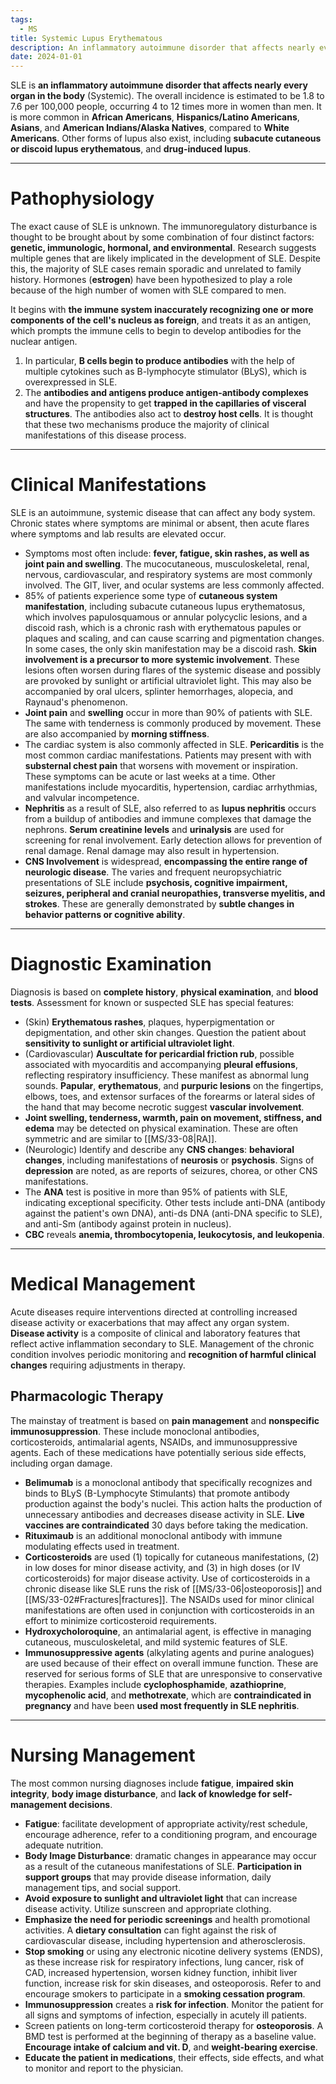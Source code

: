 ```yaml
---
tags:
  - MS
title: Systemic Lupus Erythematous
description: An inflammatory autoimmune disorder that affects nearly every organ in the body (Systemic). The overall incidence is estimated to be 1.8 to 7.6 per 100,000 people, occuring 4 to 12 times more in women than men.
date: 2024-01-01
---
```

SLE is **an inflammatory autoimmune disorder that affects nearly every organ in the body** (Systemic). The overall incidence is estimated to be 1.8 to 7.6 per 100,000 people, occurring 4 to 12 times more in women than men. It is more common in **African Americans**, **Hispanics/Latino Americans**, **Asians**, and **American Indians/Alaska Natives**, compared to **White Americans**. Other forms of lupus also exist, including **subacute cutaneous or discoid lupus erythematous**, and **drug-induced lupus**.
___
# Pathophysiology
The exact cause of SLE is unknown. The immunoregulatory disturbance is thought to be brought about by some combination of four distinct factors: **genetic, immunologic, hormonal, and environmental**. Research suggests multiple genes that are likely implicated in the development of SLE. Despite this, the majority of SLE cases remain sporadic and unrelated to family history. Hormones (**estrogen**) have been hypothesized to play a role because of the high number of women with SLE compared to men.

It begins with **the immune system inaccurately recognizing one or more components of the cell's nucleus as foreign**, and treats it as an antigen, which prompts the immune cells to begin to develop antibodies for the nuclear antigen.
1. In particular, **B cells begin to produce antibodies** with the help of multiple cytokines such as B-lymphocyte stimulator (BLyS), which is overexpressed in SLE.
2. The **antibodies and antigens produce antigen-antibody complexes** and have the propensity to get **trapped in the capillaries of visceral structures**. The antibodies also act to **destroy host cells**. It is thought that these two mechanisms produce the majority of clinical manifestations of this disease process.
___
# Clinical Manifestations
SLE is an autoimmune, systemic disease that can affect any body system. Chronic states where symptoms are minimal or absent, then acute flares where symptoms and lab results are elevated occur.
- Symptoms most often include: **fever, fatigue, skin rashes, as well as joint pain and swelling**. The mucocutaneous, musculoskeletal, renal, nervous, cardiovascular, and respiratory systems are most commonly involved. The GIT, liver, and ocular systems are less commonly affected.
- 85% of patients experience some type of **cutaneous system manifestation**, including subacute cutaneous lupus erythematosus, which involves papulosquamous or annular polycyclic lesions, and a discoid rash, which is a chronic rash with erythematous papules or plaques and scaling, and can cause scarring and pigmentation changes. In some cases, the only skin manifestation may be a discoid rash. **Skin involvement is a precursor to more systemic involvement**. These lesions often worsen during flares of the systemic disease and possibly are provoked by sunlight or artificial ultraviolet light. This may also be accompanied by oral ulcers, splinter hemorrhages, alopecia, and Raynaud's phenomenon.
- **Joint pain** and **swelling** occur in more than 90% of patients with SLE. The same with tenderness is commonly produced by movement. These are also accompanied by **morning stiffness**.
- The cardiac system is also commonly affected in SLE. **Pericarditis** is the most common cardiac manifestations. Patients may present with with **substernal chest pain** that worsens with movement or inspiration. These symptoms can be acute or last weeks at a time. Other manifestations include myocarditis, hypertension, cardiac arrhythmias, and valvular incompetence.
- **Nephritis** as a result of SLE, also referred to as **lupus nephritis** occurs from a buildup of antibodies and immune complexes that damage the nephrons. **Serum creatinine levels** and **urinalysis** are used for screening for renal involvement. Early detection allows for prevention of renal damage. Renal damage may also result in hypertension.
- **CNS Involvement** is widespread, **encompassing the entire range of neurologic disease**. The varies and frequent neuropsychiatric presentations of SLE include **psychosis, cognitive impairment, seizures, peripheral and cranial neuropathies, transverse myelitis, and strokes**. These are generally demonstrated by **subtle changes in behavior patterns or cognitive ability**.
___
# Diagnostic Examination
Diagnosis is based on **complete history**, **physical examination**, and **blood tests**. Assessment for known or suspected SLE has special features:
- (Skin) **Erythematous rashes**, plaques, hyperpigmentation or depigmentation, and other skin changes. Question the patient about **sensitivity to sunlight or artificial ultraviolet light**.
- (Cardiovascular) **Auscultate for pericardial friction rub**, possible associated with myocarditis and accompanying **pleural effusions**, reflecting respiratory insufficiency. These manifest as abnormal lung sounds. **Papular**, **erythematous**, and **purpuric lesions** on the fingertips, elbows, toes, and extensor surfaces of the forearms or lateral sides of the hand that may become necrotic suggest **vascular involvement**.
- **Joint swelling, tenderness, warmth, pain on movement, stiffness, and edema** may be detected on physical examination. These are often symmetric and are similar to [[MS/33-08|RA]].
- (Neurologic) Identify and describe any **CNS changes**: **behavioral changes**, including manifestations of **neurosis** or **psychosis**. Signs of **depression** are noted, as are reports of seizures, chorea, or other CNS manifestations.
- The **ANA** test is positive in more than 95% of patients with SLE, indicating exceptional specificity. Other tests include anti-DNA (antibody against the patient's own DNA), anti-ds DNA (anti-DNA specific to SLE), and anti-Sm (antibody against protein in nucleus).
- **CBC** reveals **anemia, thrombocytopenia, leukocytosis, and leukopenia**.
___
# Medical Management
Acute diseases require interventions directed at controlling increased disease activity or exacerbations that may affect any organ system. **Disease activity** is a composite of clinical and laboratory features that reflect active inflammation secondary to SLE. Management of the chronic condition involves periodic monitoring and **recognition of harmful clinical changes** requiring adjustments in therapy.
## Pharmacologic Therapy
The mainstay of treatment is based  on **pain management** and **nonspecific immunosuppression**. These include monoclonal antibodies, corticosteroids, antimalarial agents, NSAIDs, and immunosuppressive agents. Each of these medications have potentially serious side effects, including organ damage.
- **Belimumab** is a monoclonal antibody that specifically recognizes and binds to BLyS (B-Lymphocyte Stimulants) that promote antibody production against the body's nuclei. This action halts the production of unnecessary antibodies and decreases disease activity in SLE. **Live vaccines are contraindicated** 30 days before taking the medication.
- **Rituximaub** is an additional monoclonal antibody with immune modulating effects used in treatment.
- **Corticosteroids** are used (1) topically for cutaneous manifestations, (2) in low doses for minor disease activity, and (3) in high doses (or IV corticosteroids) for major disease activity. Use of corticosteroids in a chronic disease like SLE runs the risk of [[MS/33-06|osteoporosis]] and [[MS/33-02#Fractures|fractures]]. The NSAIDs used for minor clinical manifestations are often used in conjunction with corticosteroids in an effort to minimize corticosteroid requirements.
- **Hydroxycholoroquine**, an antimalarial agent, is effective in managing cutaneous, musculoskeletal, and mild systemic features of SLE.
- **Immunosuppressive agents** (alkylating agents and purine analogues) are used because of their effect on overall immune function. These are reserved for serious forms of SLE that are unresponsive to conservative therapies. Examples include **cyclophosphamide**, **azathioprine**, **mycophenolic acid**, and **methotrexate**, which are **contraindicated in pregnancy** and have been **used most frequently in SLE nephritis**.
___
# Nursing Management
The most common nursing diagnoses include **fatigue**, **impaired skin integrity**, **body image  disturbance**, and **lack of knowledge for self-management decisions**.
- **Fatigue**: facilitate development of appropriate activity/rest schedule, encourage adherence, refer to a conditioning program, and encourage adequate nutrition.
- **Body Image Disturbance**: dramatic changes in appearance may occur as a result of the cutaneous manifestations of SLE. **Participation in support groups** that may provide disease information, daily management tips, and social support.
- **Avoid exposure to sunlight and ultraviolet light** that can increase disease activity. Utilize sunscreen and appropriate clothing.
- **Emphasize the need for periodic screenings** and health promotional activities. A **dietary consultation** can fight against the risk of cardiovascular disease, including hypertension and atherosclerosis.
- **Stop smoking** or using any electronic nicotine delivery systems (ENDS), as these increase risk for respiratory infections, lung cancer, risk of CAD, increased hypertension, worsen kidney function, inhibit liver function, increase risk for skin diseases, and osteoporosis. Refer to and encourage smokers to participate in a **smoking cessation program**.
- **Immunosuppression** creates a **risk for infection**. Monitor the patient for all signs and symptoms of infection, especially in acutely ill patients.
- Screen patients on long-term corticosteroid therapy for **osteoporosis**. A BMD test is performed at the beginning of therapy as a baseline value. **Encourage intake of calcium and vit. D**, and **weight-bearing exercise**.
- **Educate the patient in medications**, their effects, side effects, and what to monitor and report to the physician.